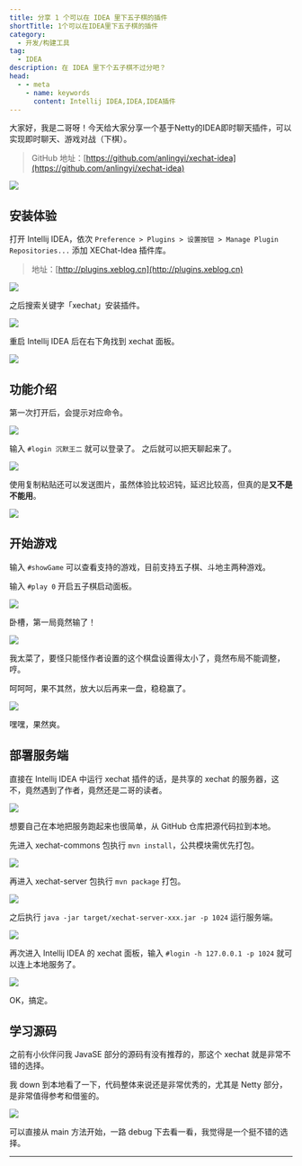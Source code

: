 ```yaml
---
title: 分享 1 个可以在 IDEA 里下五子棋的插件
shortTitle: 1个可以在IDEA里下五子棋的插件
category:
  - 开发/构建工具
tag:
  - IDEA
description: 在 IDEA 里下个五子棋不过分吧？
head:
  - - meta
    - name: keywords
      content: Intellij IDEA,IDEA,IDEA插件
---
```



大家好，我是二哥呀！今天给大家分享一个基于Netty的IDEA即时聊天插件，可以实现即时聊天、游戏对战（下棋）。

>GitHub 地址：[https://github.com/anlingyi/xechat-idea](https://github.com/anlingyi/xechat-idea)


![](http://cdn.tobebetterjavaer.com/tobebetterjavaer/images/ide/xechat-b39a3088-d4aa-47b0-984d-875eb34cd82d.png)

## 安装体验

打开 Intellij IDEA，依次 `Preference > Plugins > 设置按钮 > Manage Plugin Repositories...` 添加 XEChat-Idea 插件库。

>地址：[http://plugins.xeblog.cn](http://plugins.xeblog.cn)


![](http://cdn.tobebetterjavaer.com/tobebetterjavaer/images/ide/xechat-a6259f78-ded1-4aa9-aa35-3b7bc3ad823b.png)

之后搜索关键字「xechat」安装插件。


![](http://cdn.tobebetterjavaer.com/tobebetterjavaer/images/ide/xechat-4169833e-5ed6-47f5-8e8c-03ea92400bc9.png)

重启 Intellij IDEA 后在右下角找到 xechat 面板。

![](http://cdn.tobebetterjavaer.com/tobebetterjavaer/images/ide/xechat-a03023a2-0a7b-42d5-8fd6-67c494ef83b3.png)

## 功能介绍

第一次打开后，会提示对应命令。

![](http://cdn.tobebetterjavaer.com/tobebetterjavaer/images/ide/xechat-0de879be-2a64-4c85-b9ee-e92500a0a907.png)

输入 `#login 沉默王二` 就可以登录了。 之后就可以把天聊起来了。


![](http://cdn.tobebetterjavaer.com/tobebetterjavaer/images/ide/xechat-020bfafc-8874-4fda-a9a0-b9ac9d628234.png)

使用复制粘贴还可以发送图片，虽然体验比较迟钝，延迟比较高，但真的是**又不是不能用**。

![](http://cdn.tobebetterjavaer.com/tobebetterjavaer/images/ide/xechat-5570fa5f-88d3-4f4f-882b-89a30bb9ef19.png)

## 开始游戏

输入 `#showGame` 可以查看支持的游戏，目前支持五子棋、斗地主两种游戏。

输入 `#play 0` 开启五子棋启动面板。


![](http://cdn.tobebetterjavaer.com/tobebetterjavaer/images/ide/xechat-aff1ec60-b56e-4ab2-8e2f-237160eeb68c.png)

卧槽，第一局竟然输了！

![](http://cdn.tobebetterjavaer.com/tobebetterjavaer/images/ide/xechat-bca643f7-8615-4c12-ab05-f65600fbcfde.png)

我太菜了，要怪只能怪作者设置的这个棋盘设置得太小了，竟然布局不能调整，哼。

呵呵呵，果不其然，放大以后再来一盘，稳稳赢了。


![](http://cdn.tobebetterjavaer.com/tobebetterjavaer/images/ide/xechat-529c038d-d4a2-43fa-90f9-827648ebf6f7.png)

嘿嘿，果然爽。

## 部署服务端

直接在 Intellij IDEA 中运行 xechat 插件的话，是共享的 xechat 的服务器，这不，竟然遇到了作者，竟然还是二哥的读者。


![](http://cdn.tobebetterjavaer.com/tobebetterjavaer/images/ide/xechat-45ff0d90-c777-47b9-8b18-b26c44e4c3f1.png)

想要自己在本地把服务跑起来也很简单，从 GitHub 仓库把源代码拉到本地。

先进入 xechat-commons 包执行 `mvn install`，公共模块需优先打包。


![](http://cdn.tobebetterjavaer.com/tobebetterjavaer/images/ide/xechat-490a3ed3-628a-47a9-b262-c0bff8259f89.png)

再进入 xechat-server 包执行 `mvn package` 打包。


![](http://cdn.tobebetterjavaer.com/tobebetterjavaer/images/ide/xechat-f6611304-1293-4ad2-97a5-9a685fc64575.png)

之后执行 `java -jar target/xechat-server-xxx.jar -p 1024` 运行服务端。


![](http://cdn.tobebetterjavaer.com/tobebetterjavaer/images/ide/xechat-8f2524b0-dfaf-43ff-be3b-b71763ffcdcf.png)

再次进入 Intellij IDEA 的 xechat 面板，输入 `#login -h 127.0.0.1 -p 1024` 就可以连上本地服务了。


![](http://cdn.tobebetterjavaer.com/tobebetterjavaer/images/ide/xechat-0df4b0c3-dfae-4b15-9f0b-ff0b9326e0bc.png)

OK，搞定。

## 学习源码

之前有小伙伴问我 JavaSE 部分的源码有没有推荐的，那这个 xechat 就是非常不错的选择。

我 down 到本地看了一下，代码整体来说还是非常优秀的，尤其是 Netty 部分，是非常值得参考和借鉴的。


![](http://cdn.tobebetterjavaer.com/tobebetterjavaer/images/ide/xechat-1d8e2c9f-14d9-486d-939f-75643d896a59.png)

可以直接从 main 方法开始，一路 debug 下去看一看，我觉得是一个挺不错的选择。


----

  

 

  

